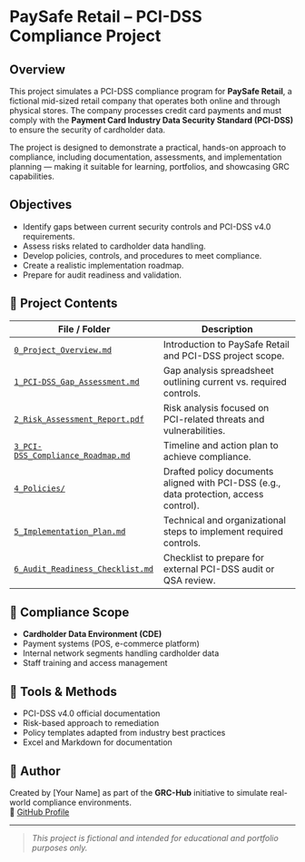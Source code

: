 # PaySafe Retail – PCI-DSS Compliance Project

## Overview
This project simulates a PCI-DSS compliance program for **PaySafe Retail**, a fictional mid-sized retail company that operates both online and through physical stores. The company processes credit card payments and must comply with the **Payment Card Industry Data Security Standard (PCI-DSS)** to ensure the security of cardholder data.

The project is designed to demonstrate a practical, hands-on approach to compliance, including documentation, assessments, and implementation planning — making it suitable for learning, portfolios, and showcasing GRC capabilities.

## Objectives
- Identify gaps between current security controls and PCI-DSS v4.0 requirements.
- Assess risks related to cardholder data handling.
- Develop policies, controls, and procedures to meet compliance.
- Create a realistic implementation roadmap.
- Prepare for audit readiness and validation.

## 📁 Project Contents

| File / Folder | Description |
|---------------|-------------|
| [`0_Project_Overview.md`](./0_Project_Overview.md) | Introduction to PaySafe Retail and PCI-DSS project scope. |
| [`1_PCI-DSS_Gap_Assessment.md`](./1_PCI-DSS_Gap_Assessment.md) | Gap analysis spreadsheet outlining current vs. required controls. |
| [`2_Risk_Assessment_Report.pdf`](./2_Risk_Assessment_Report.pdf) | Risk analysis focused on PCI-related threats and vulnerabilities. |
| [`3_PCI-DSS_Compliance_Roadmap.md`](./3_PCI-DSS_Compliance_Roadmap.md) | Timeline and action plan to achieve compliance. |
| [`4_Policies/`](./4_Policies/) | Drafted policy documents aligned with PCI-DSS (e.g., data protection, access control). |
| [`5_Implementation_Plan.md`](./5_Implementation_Plan.md) | Technical and organizational steps to implement required controls. |
| [`6_Audit_Readiness_Checklist.md`](./6_Audit_Readiness_Checklist.md) | Checklist to prepare for external PCI-DSS audit or QSA review. |

## 🧭 Compliance Scope
- **Cardholder Data Environment (CDE)**
- Payment systems (POS, e-commerce platform)
- Internal network segments handling cardholder data
- Staff training and access management

## 🔧 Tools & Methods
- PCI-DSS v4.0 official documentation
- Risk-based approach to remediation
- Policy templates adapted from industry best practices
- Excel and Markdown for documentation

## 👤 Author
Created by [Your Name] as part of the **GRC-Hub** initiative to simulate real-world compliance environments.  
🔗 [GitHub Profile](https://github.com/Kernow19-cloud) 

---

> *This project is fictional and intended for educational and portfolio purposes only.*
